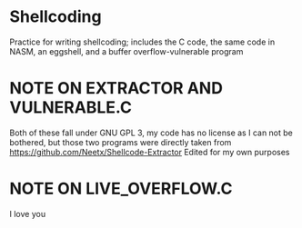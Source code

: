 # Shellcoding
Practice for writing shellcoding; includes the C code, the same code in NASM, an eggshell, and a buffer overflow-vulnerable program

# NOTE ON EXTRACTOR AND VULNERABLE.C
Both of these fall under GNU GPL 3, my code has no license as I can not be bothered, but those two programs were directly taken from 
https://github.com/Neetx/Shellcode-Extractor
Edited for my own purposes

# NOTE ON LIVE_OVERFLOW.C
I love you
